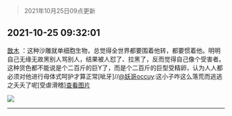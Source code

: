 > 2021年10月25日09点更新
<link rel="stylesheet" href="https://cdn.jsdelivr.net/gh/taotie6/sampleJSON@main/css/photo_show.css">
<meta name="referrer" content="no-referrer" />


 ## 2021-10-25 09:32:01 

 [㪚木](https://www.coolapk.com/feed/30932438?shareKey=ZTE0NWIyNTk3ZTkzNjE3NjBjZWI~) ：这种沙雕就单细胞生物，总觉得全世界都要围着他转，都要惯着他。明明自己无缘无故黑别人骂别人，结果被人怼了、拉黑了，反而觉得自己像个受害者。
这种货色都不能说是个二百斤的巨Y了，而是个二百斤的巨型受精卵<!--break-->，认为人人都必须对他进行母体式呵护才算正常[呲牙]//<a class="feed-link-uname" href="/u/妖哥occuy">@妖哥occuy</a>:这小子咋这么落荒而逃逃之夭夭了呢[受虐滑稽]<a class="feed-forward-pic" href="http://image.coolapk.com/feed/2021/1025/09/1388591_0aa9f1da_4636_5052@1080x2340.jpeg">查看图片</a> 

<div class="album">
<img class="img-item" src="http://image.coolapk.com/feed/2020/0606/14/1081091_39c516f3_5623_1393@320x180.gif" />
</div>

 ------- 

